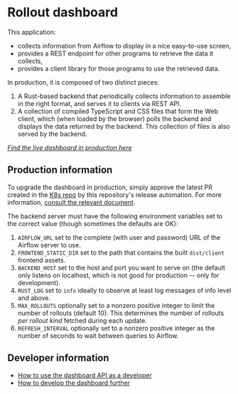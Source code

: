 # Rollout dashboard

This application:

* collects information from Airflow to display in a nice easy-to-use screen,
* provides a REST endpoint for other programs to retrieve the data it collects,
* provides a client library for those programs to use the retrieved data.

In production, it is composed of two distinct pieces:

1. A Rust-based backend that periodically collects information to
   assemble in the right format, and serves it to clients via REST API.
2. A collection of compiled TypeScript and CSS files that form the
   Web client, which (when loaded by the browser) polls the backend
   and displays the data returned by the backend.  This collection of
   files is also served by the backend.

*[Find the live dashboard in production here](https://rollout-dashboard.ch1-rel1.dfinity.network/)*

## Production information

To upgrade the dashboard in production, simply approve the latest
PR created in the [K8s repo](https://github.com/dfinity-ops/k8s/pulls)
by this repository's release automation.  For more information,
[consult the relevant document](https://dfinity-ops.github.io/k8s/#/bases/apps/rollout-dashboard/).

The backend server must have the following environment variables
set to the correct value (though sometimes the defaults are OK):

1. `AIRFLOW_URL` set to the complete (with user and password)
   URL of the Airflow server to use.
2. `FRONTEND_STATIC_DIR` set to the path that contains the built
   `dist/client` frontend assets.
3. `BACKEND_HOST` set to the host and port you want to serve on
   (the default only listens on localhost, which is not good for
   production -- only for development).
4. `RUST_LOG` set to `info` ideally to observe at least log
   messages of info level and above.
5. `MAX_ROLLOUTS` optionally set to a nonzero positive integer
   to limit the number of rollouts (default 10).  This determines
   the number of rollouts *per rollout kind* fetched during each
   update.
6. `REFRESH_INTERVAL` optionally set to a nonzero positive integer
   as the number of seconds to wait between queries to Airflow.

## Developer information

* [How to use the dashboard API as a developer](doc/api.md)
* [How to develop the dashboard further](doc/dev.md)
